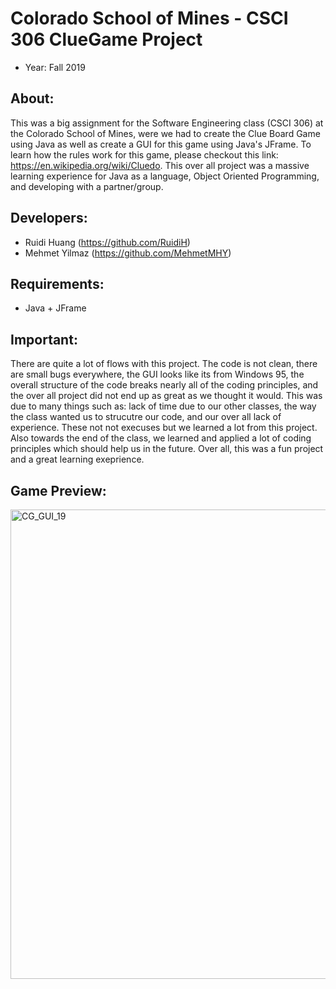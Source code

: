 # Colorado School of Mines - CSCI 306 ClueGame Project
- Year: Fall 2019

## About:
This was a big assignment for the Software Engineering class (CSCI 306) at the Colorado School of Mines, were we had to create 
the Clue Board Game using Java as well as create a GUI for this game using Java's JFrame. To learn how the rules work for this game, please checkout this link: https://en.wikipedia.org/wiki/Cluedo. This over all project was a massive learning experience for Java as a language, Object Oriented Programming, and developing with a partner/group. 

## Developers:
- Ruidi Huang (https://github.com/RuidiH)
- Mehmet Yilmaz (https://github.com/MehmetMHY)

## Requirements:
- Java + JFrame

## Important:
There are quite a lot of flows with this project. The code is not clean, there are small bugs everywhere, the GUI looks like its from Windows 95, the overall structure of the code breaks nearly all of the coding principles, and the over all project did not end up as great as we thought it would. This was due to many things such as: lack of time due to our other classes, the way the class wanted us to strucutre our code, and our over all lack of experience. These not not execuses but we learned a lot from this project. Also towards the end of the class, we learned and applied a lot of coding principles which should help us in the future. Over all, this was a fun project and a great learning exeprience.

## Game Preview:
<img width="751" alt="CG_GUI_19" src="https://user-images.githubusercontent.com/15916367/103319533-7393a780-49ef-11eb-8d0a-ea1607540fbb.png">
